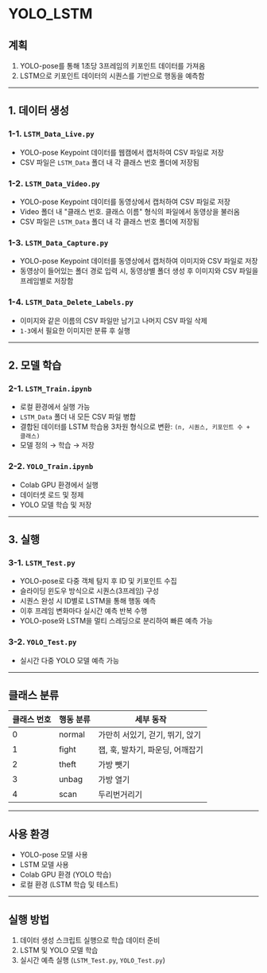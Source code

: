 # YOLO_LSTM

## 계획
1. YOLO-pose를 통해 1초당 3프레임의 키포인트 데이터를 가져옴  
2. LSTM으로 키포인트 데이터의 시퀀스를 기반으로 행동을 예측함

---

## 1. 데이터 생성

### 1-1. `LSTM_Data_Live.py`
- YOLO-pose Keypoint 데이터를 웹캠에서 캡처하여 CSV 파일로 저장
- CSV 파일은 `LSTM_Data` 폴더 내 각 클래스 번호 폴더에 저장됨

### 1-2. `LSTM_Data_Video.py`
- YOLO-pose Keypoint 데이터를 동영상에서 캡처하여 CSV 파일로 저장
- Video 폴더 내 "클래스 번호. 클래스 이름" 형식의 파일에서 동영상을 불러옴
- CSV 파일은 `LSTM_Data` 폴더 내 각 클래스 번호 폴더에 저장됨

### 1-3. `LSTM_Data_Capture.py`
- YOLO-pose Keypoint 데이터를 동영상에서 캡처하여 이미지와 CSV 파일로 저장
- 동영상이 들어있는 폴더 경로 입력 시, 동영상별 폴더 생성 후 이미지와 CSV 파일을 프레임별로 저장함

### 1-4. `LSTM_Data_Delete_Labels.py`
- 이미지와 같은 이름의 CSV 파일만 남기고 나머지 CSV 파일 삭제
- `1-3`에서 필요한 이미지만 분류 후 실행

---

## 2. 모델 학습

### 2-1. `LSTM_Train.ipynb`
- 로컬 환경에서 실행 가능
- `LSTM_Data` 폴더 내 모든 CSV 파일 병합
- 결합된 데이터를 LSTM 학습용 3차원 형식으로 변환: `(n, 시퀀스, 키포인트 수 + 클래스)`
- 모델 정의 → 학습 → 저장

### 2-2. `YOLO_Train.ipynb`
- Colab GPU 환경에서 실행
- 데이터셋 로드 및 정제
- YOLO 모델 학습 및 저장

---

## 3. 실행

### 3-1. `LSTM_Test.py`
- YOLO-pose로 다중 객체 탐지 후 ID 및 키포인트 수집
- 슬라이딩 윈도우 방식으로 시퀀스(3프레임) 구성
- 시퀀스 완성 시 ID별로 LSTM을 통해 행동 예측
- 이후 프레임 변화마다 실시간 예측 반복 수행
- YOLO-pose와 LSTM을 멀티 스레딩으로 분리하여 빠른 예측 가능

### 3-2. `YOLO_Test.py`
- 실시간 다중 YOLO 모델 예측 가능

---

## 클래스 분류

| 클래스 번호 | 행동 분류           | 세부 동작                                |
|-------------|--------------------|-----------------------------------------|
| 0           | normal             | 가만히 서있기, 걷기, 뛰기, 앉기          |
| 1           | fight              | 잽, 훅, 발차기, 파운딩, 어깨잡기         |
| 2           | theft              | 가방 뺏기                                |
| 3           | unbag              | 가방 열기                                |
| 4           | scan               | 두리번거리기                             |

---

## 사용 환경
- YOLO-pose 모델 사용
- LSTM 모델 사용
- Colab GPU 환경 (YOLO 학습)
- 로컬 환경 (LSTM 학습 및 테스트)

---

## 실행 방법
1. 데이터 생성 스크립트 실행으로 학습 데이터 준비
2. LSTM 및 YOLO 모델 학습
3. 실시간 예측 실행 (`LSTM_Test.py`, `YOLO_Test.py`)

